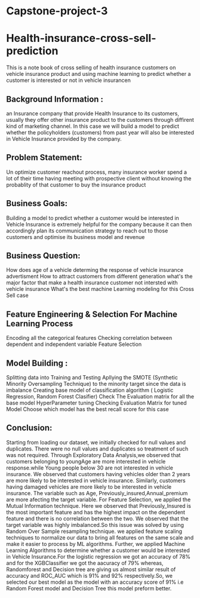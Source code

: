 # Capstone-project-3
# Health-insurance-cross-sell-prediction

This is a note book of  cross selling of health insurance customers on vehicle insurance product and using machine learning to predict whether a customer is interested or not in vehicle insurancen

## Background Information :
an Insurance company that provide Health Insurance to its customers, usually they offer other insurance product to the customers through diffirent kind of marketing channel. In this case we will build a model to predict whether the policyholders (customers) from past year will also be interested in Vehicle Insurance provided by the company.
## Problem Statement:
Un optimize customer reachout process, many insurance worker spend a lot of their time having meeting with prospective client without knowing the probablity of that customer to buy the insurance product
## Business Goals:
Building a model to predict whether a customer would be interested in Vehicle Insurance is extremely helpful for the company because it can then accordingly plan its communication strategy to reach out to those customers and optimise its business model and revenue
## Business Question:
How does age of a vehicle determing the response of vehicle insurance advertisment
How to attract customers from different generation
what's the major factor that make a health insurance customer not intersted with vehicle insurance
What's the best machine Learning modeling for this Cross Sell case


## Feature Engineering & Selection For Machine Learning Process

Encoding all the categorical features
Checking correlation between dependent and independent variable
Feature Selection
## Model Building :

Splitting data into Training and Testing
Apllying the SMOTE (Synthetic Minority Oversampling Technique) to the minority target since the data is imbalance
Creating base model of classification algorithm ( Logistic Regression, Random Forest Clasifier)
Check The Evaluation matrix for all the base model
HyperParameter tuning
Checking Evaluation Matrix for tuned Model
Choose which model has the best recall score for this case

## Conclusion:
 Starting from loading our dataset, we initially checked for null values and duplicates. There were no null values and duplicates so treatment of such was not required.
Through Exploratory Data Analysis,we observed that customers belonging to youngAge are more interested in vehicle response.while Young people below 30 are not interested in vehicle insurance. We observed that customers having vehicles older than 2 years are more likely to be interested in vehicle insurance. Similarly, customers having damaged vehicles are more likely to be interested in vehicle insurance.
The variable such as Age, Previously_insured,Annual_premium are more afecting the target variable.
For Feature Selection, we applied the Mutual Information technique. Here we observed that Previously_Insured is the most important feature and has the highest impact on the dependent feature and there is no correlation between the two.
We observed that the target variable was highly imbalanced.So this issue was solved by using Random Over Sample resampling technique.
we applied feature scaling techniques to normalize our data to bring all features on the same scale and make it easier to process by ML algorithms.
Further, we applied Machine Learning Algorithms to determine whether a customer would be interested in Vehicle Insurance.For the logistic regression we got an accuracy of 78% and for the XGBClassifier we got the aacuracy of 79% whereas, Randomforest and Decision tree are giving us almost similar result of accuracy and ROC_AUC which is 91% and 92% respectively.So, we selected our best model as the model with an accuracy score of 91% i.e Random Forest model and Decision Tree this model preform better.
